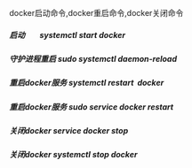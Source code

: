docker启动命令,docker重启命令,docker关闭命令

##### 启动        systemctl start docker

##### **守护进程重启** sudo systemctl daemon-reload

##### **重启docker服务** systemctl restart  docker

##### **重启docker服务** sudo service docker restart

##### 关闭docker service docker stop

##### 关闭docker systemctl stop docker